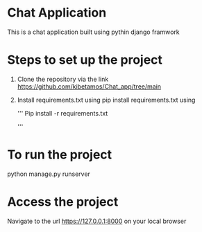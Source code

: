    # Chat Application 
   
 This is a chat application built using pythin django framwork
 
# Steps to set up the project

1. Clone the repository via the link </br>   https://github.com/kibetamos/Chat_app/tree/main


2. Install requirements.txt using pip install requirements.txt  using 

   '''
      Pip install -r requirements.txt

   '''
# To run the project
python manage.py runserver

# Access the project


Navigate to the url  https://127.0.0.1:8000  on your local browser 

